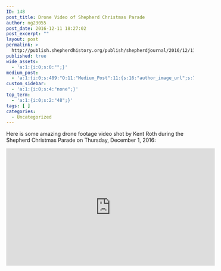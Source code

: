 ```yaml
---
ID: 148
post_title: Drone Video of Shepherd Christmas Parade
author: ng23055
post_date: 2016-12-11 18:27:02
post_excerpt: ""
layout: post
permalink: >
  http://publish.shepherdhistory.org/publish/shepherdjournal/2016/12/11/drone-video-of-shepherd-christmas-parade/
published: true
wide_assets:
  - 'a:1:{i:0;s:0:"";}'
medium_post:
  - 'a:1:{i:0;s:489:"O:11:"Medium_Post":11:{s:16:"author_image_url";s:75:"https://cdn-images-1.medium.com/fit/c/200/200/1*SqJTY-3vzTSKsiqc5-cV_A.jpeg";s:10:"author_url";s:28:"https://medium.com/@morga2ja";s:11:"byline_name";N;s:12:"byline_email";N;s:10:"cross_link";s:2:"no";s:2:"id";s:12:"b99a89da47b9";s:21:"follower_notification";s:2:"no";s:7:"license";s:19:"all-rights-reserved";s:14:"publication_id";s:12:"f45ad4d6ec92";s:6:"status";s:5:"draft";s:3:"url";s:41:"https://medium.com/@morga2ja/b99a89da47b9";}";}'
custom_sidebar:
  - 'a:1:{i:0;s:4:"none";}'
top_term:
  - 'a:1:{i:0;s:2:"48";}'
tags: [ ]
categories:
  - Uncategorized
---
```

Here is some amazing drone footage video shot by Kent Roth during the Shepherd Christmas Parade on Thursday, December 1, 2016:

<iframe src="https://www.facebook.com/plugins/video.php?href=https%3A%2F%2Fwww.facebook.com%2Fkent.w.roth%2Fvideos%2F10211212407011670%2F&amp;show_text=0&amp;width=560" width="560" height="315" frameborder="0" scrolling="no" allowfullscreen="allowfullscreen"></iframe>